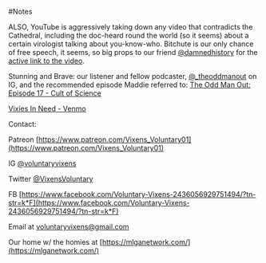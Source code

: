 #Notes

ALSO, YouTube is aggressively taking down any video that contradicts the Cathedral, including the doc-heard round the world (so it seems) about a certain virologist talking about you-know-who. Bitchute is our only chance of free speech, it seems, so big props to our friend [@damnedhistory](https://instagram.com/damnedhistory) for the [active link to the video](https://www.bitchute.com/video/HUCQFXFmc6rU/).

Stunning and Brave: our listener and fellow podcaster, [@_theoddmanout](https://instagram.com/_theoddmanout) on IG, and the recommended episode Maddie referred to: [The Odd Man Out: Episode 17 - Cult of Science](https://podcasts.apple.com/us/podcast/the-oddcast/id1487968004?i=1000473636404)

[Vixies In Need - Venmo](https://venmo.com/code?user_id=2838166172073984114)

Contact:

Patreon [https://www.patreon.com/Vixens_Voluntary01](https://www.patreon.com/Vixens_Voluntary01)

IG [@voluntaryvixens](https://www.instagram.com/voluntaryvixens/)

Twitter [@VixensVoluntary](https://twitter.com/VixensVoluntary)

FB [https://www.facebook.com/Voluntary-Vixens-2436056929751494/?tn-str=k*F](https://www.facebook.com/Voluntary-Vixens-2436056929751494/?tn-str=k*F)

Email at [voluntaryvixens@gmail.com](mailto:voluntaryvixens@gmail.com)

Our home w/ the homies at [https://mlganetwork.com/](https://mlganetwork.com/)
